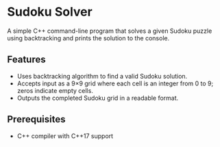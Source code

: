 # Sudoku Solver

A simple C++ command-line program that solves a given Sudoku puzzle using backtracking and prints the solution to the console.

## Features
- Uses backtracking algorithm to find a valid Sudoku solution.
- Accepts input as a 9×9 grid where each cell is an integer from 0 to 9; zeros indicate empty cells.
- Outputs the completed Sudoku grid in a readable format.

## Prerequisites

- C++ compiler with C++17 support
